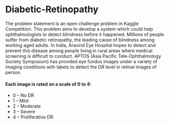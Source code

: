# Diabetic-Retinopathy
The problem statement is an open challenge problem in Kaggle Competition. This problem aims to develop a system which could help ophthalmologists to detect blindness before it happened. Millions of people suffer from diabetic retinopathy, the leading cause of blindness among working aged adults. In India, Aravind Eye Hospital hopes to detect and prevent this disease among people living in rural areas where medical screening is difficult to conduct. APTOS (Asia Pacific Tele-Ophthalmology Society Symposium) has provided eye fundus
images under a variety of imaging conditions with labels to detect the DR level in retinal images of person. 

#### Each image is rated on a scale of 0 to 4:
* 0 – No DR
* 1 – Mild
* 2 – Moderate
* 3 – Severe
* 4 – Proliferative DR
